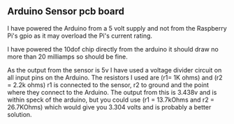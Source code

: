 ## Arduino Sensor pcb board

I have powered the Arduino from a 5 volt supply and not from the Raspberry Pi's gpio as it may overload the Pi's current rating.

I have powered the 10dof chip directly from the arduino it should draw no more than 20 milliamps so should be fine.

As the output from the sensor is 5v I have used  a voltage divider circuit on all input pins on the Arduino.
The resistors I used are (r1= 1K ohms) and (r2 = 2.2k ohms)   r1 is connected to the sensor, r2 to ground and the point where they connect to the Arduino.
The output from this is 3.438v and is within speck of the arduino, but you could use (r1 = 13.7kOhms and r2 = 26.7KOhms) which would give you 3.304 volts and is probably a  better solution.
